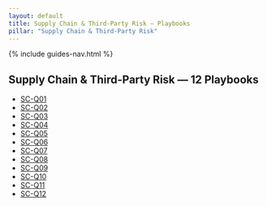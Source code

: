 ```yaml
---
layout: default
title: Supply Chain & Third-Party Risk — Playbooks
pillar: "Supply Chain & Third-Party Risk"
---
```


{% include guides-nav.html %}

## Supply Chain & Third-Party Risk — 12 Playbooks

<ul class="playbook-list">
  <li><a href="{{ '/guides/supply-chain/sc-q01' | relative_url }}">SC-Q01</a></li>
  <li><a href="{{ '/guides/supply-chain/sc-q02' | relative_url }}">SC-Q02</a></li>
  <li><a href="{{ '/guides/supply-chain/sc-q03' | relative_url }}">SC-Q03</a></li>
  <li><a href="{{ '/guides/supply-chain/sc-q04' | relative_url }}">SC-Q04</a></li>
  <li><a href="{{ '/guides/supply-chain/sc-q05' | relative_url }}">SC-Q05</a></li>
  <li><a href="{{ '/guides/supply-chain/sc-q06' | relative_url }}">SC-Q06</a></li>
  <li><a href="{{ '/guides/supply-chain/sc-q07' | relative_url }}">SC-Q07</a></li>
  <li><a href="{{ '/guides/supply-chain/sc-q08' | relative_url }}">SC-Q08</a></li>
  <li><a href="{{ '/guides/supply-chain/sc-q09' | relative_url }}">SC-Q09</a></li>
  <li><a href="{{ '/guides/supply-chain/sc-q10' | relative_url }}">SC-Q10</a></li>
  <li><a href="{{ '/guides/supply-chain/sc-q11' | relative_url }}">SC-Q11</a></li>
  <li><a href="{{ '/guides/supply-chain/sc-q12' | relative_url }}">SC-Q12</a></li>
</ul>
